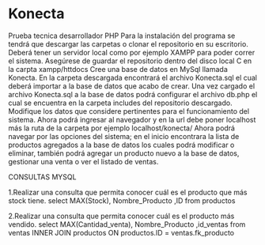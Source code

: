 # Konecta
Prueba tecnica desarrollador PHP
Para la instalación del programa se tendrá que descargar las carpetas o clonar el repositorio en su escritorio. 
Deberá tener un servidor local como por ejemplo XAMPP para poder correr el sistema.
Asegúrese de guardar el repositorio dentro del disco local C en la carpta xampp/httdocs
Cree una base de datos en MySql llamada Konecta.
En la carpeta descargada encontrará el archivo Konecta.sql el cual deberá importar a la base de datos que acabo de crear. 
Una vez cargado el archivo Konecta.sql a la base de datos podrá configurar el archivo db.php el cual se encuentra en la carpeta includes del repositorio descargado. Modifique los datos que considere pertinentes para el funcionamiento del sistema.
Ahora podrá ingresar al navegador y en la url debe poner localhost más la ruta de la carpeta por ejemplo localhost/konecta/
Ahora podrá navegar por las opciones del sistema; en el inicio encontrara la lista de productos agregados a la base de datos los cuales podrá modificar o eliminar, también podrá agregar un producto nuevo a la base de datos, gestionar una venta o ver el listado de ventas.


CONSULTAS MYSQL

 1.Realizar una consulta que permita conocer cuál es el producto que más stock tiene.
 select MAX(Stock), Nombre_Producto ,ID from productos

2.Realizar una consulta que permita conocer cuál es el producto más vendido.
 select MAX(Cantidad_venta), Nombre_Producto ,id_ventas from ventas INNER JOIN productos ON productos.ID = ventas.fk_producto

